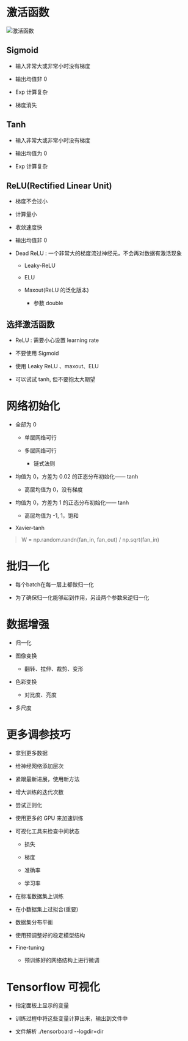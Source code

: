 # 激活函数

![激活函数]()

## Sigmoid

* 输入非常大或非常小时没有梯度

* 输出均值非 0

* Exp 计算复杂

* 梯度消失

## Tanh

* 输入非常大或非常小时没有梯度

* 输出均值为 0

* Exp 计算复杂

## ReLU(Rectified Linear Unit)

* 梯度不会过小

* 计算量小

* 收敛速度快

* 输出均值非 0

* Dead ReLU : 一个非常大的梯度流过神经元，不会再对数据有激活现象

    * Leaky-ReLU

    * ELU

    * Maxout(ReLU 的泛化版本)

        * 参数 double

## 选择激活函数

* ReLU : 需要小心设置 learning rate 

* 不要使用 Sigmoid

* 使用 Leaky ReLU 、maxout、ELU

* 可以试试 tanh, 但不要抱太大期望

# 网络初始化

* 全部为 0 

    * 单层网络可行

    * 多层网络可行

        * 链式法则

* 均值为 0，方差为 0.02 的正态分布初始化—— tanh

    * 高层均值为 0，没有梯度

* 均值为 0，方差为 1 的正态分布初始化—— tanh

    * 高层均值为 -1, 1，饱和

* Xavier-tanh

> W = np.random.randn(fan_in, fan_out) / np.sqrt(fan_in)

# 批归一化

* 每个batch在每一层上都做归一化

* 为了确保归一化能够起到作用，另设两个参数来逆归一化

# 数据增强

* 归一化

* 图像变换

    * 翻转、拉伸、裁剪、变形

* 色彩变换

    * 对比度、亮度

* 多尺度

# 更多调参技巧

* 拿到更多数据

* 给神经网络添加层次

* 紧跟最新进展，使用新方法

* 增大训练的迭代次数

* 尝试正则化

* 使用更多的 GPU 来加速训练

* 可视化工具来检查中间状态

    * 损失

    * 梯度

    * 准确率

    * 学习率

* 在标准数据集上训练

* 在小数据集上过拟合(重要)

* 数据集分布平衡

* 使用预调整好的稳定模型结构

* Fine-tuning

    * 预训练好的网络结构上进行微调

# Tensorflow 可视化

* 指定面板上显示的变量

* 训练过程中将这些变量计算出来，输出到文件中

* 文件解析 ./tensorboard --logdir=dir



